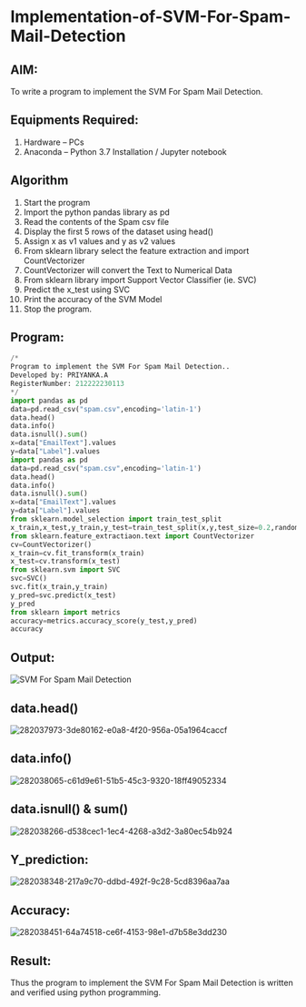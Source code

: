 # Implementation-of-SVM-For-Spam-Mail-Detection

## AIM:
To write a program to implement the SVM For Spam Mail Detection.

## Equipments Required:
1. Hardware – PCs
2. Anaconda – Python 3.7 Installation / Jupyter notebook

## Algorithm
1. Start the program
2. Import the python pandas library as pd
3. Read the contents of the Spam csv file
4. Display the first 5 rows of the dataset using head()
5. Assign x as v1 values and y as v2 values
6. From sklearn library select the feature extraction and import CountVectorizer
7. CountVectorizer will convert the Text to Numerical Data
8. From sklearn library import Support Vector Classifier (ie. SVC)
9. Predict the x_test using SVC
10. Print the accuracy of the SVM Model
11. Stop the program. 

## Program:
```py
/*
Program to implement the SVM For Spam Mail Detection..
Developed by: PRIYANKA.A
RegisterNumber: 212222230113
*/
import pandas as pd
data=pd.read_csv("spam.csv",encoding='latin-1')
data.head()
data.info()
data.isnull().sum()
x=data["EmailText"].values
y=data["Label"].values
import pandas as pd
data=pd.read_csv("spam.csv",encoding='latin-1')
data.head()
data.info()
data.isnull().sum()
x=data["EmailText"].values
y=data["Label"].values
from sklearn.model_selection import train_test_split
x_train,x_test,y_train,y_test=train_test_split(x,y,test_size=0.2,random_state=0)
from sklearn.feature_extractiaon.text import CountVectorizer
cv=CountVectorizer()
x_train=cv.fit_transform(x_train)
x_test=cv.transform(x_test)
from sklearn.svm import SVC
svc=SVC()
svc.fit(x_train,y_train)
y_pred=svc.predict(x_test)
y_pred
from sklearn import metrics
accuracy=metrics.accuracy_score(y_test,y_pred)
accuracy
```

## Output:
![SVM For Spam Mail Detection](sam.png)
## data.head()
![282037973-3de80162-e0a8-4f20-956a-05a1964caccf](https://github.com/DhanalakshmiCSE/Implementation-of-SVM-For-Spam-Mail-Detection/assets/119477832/8a93aa7d-8d47-4d0d-aa67-a11368a5eaad)
## data.info()
![282038065-c61d9e61-51b5-45c3-9320-18ff49052334](https://github.com/DhanalakshmiCSE/Implementation-of-SVM-For-Spam-Mail-Detection/assets/119477832/36dc28e5-c985-4c51-92dc-cbad999c2d3d)
## data.isnull() & sum()
![282038266-d538cec1-1ec4-4268-a3d2-3a80ec54b924](https://github.com/DhanalakshmiCSE/Implementation-of-SVM-For-Spam-Mail-Detection/assets/119477832/012296ef-98c5-4605-946e-6d325f37e95e)
## Y_prediction:
![282038348-217a9c70-ddbd-492f-9c28-5cd8396aa7aa](https://github.com/DhanalakshmiCSE/Implementation-of-SVM-For-Spam-Mail-Detection/assets/119477832/a639f83a-37ca-4d61-b9ce-804f6a697ed0)
## Accuracy:
![282038451-64a74518-ce6f-4153-98e1-d7b58e3dd230](https://github.com/DhanalakshmiCSE/Implementation-of-SVM-For-Spam-Mail-Detection/assets/119477832/cd51dc21-7105-46a9-8222-8da9f209a035)



## Result:
Thus the program to implement the SVM For Spam Mail Detection is written and verified using python programming.

